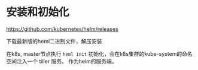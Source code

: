 # 安装和初始化

https://github.com/kubernetes/helm/releases

下载最新版的heml二进制文件，解压安装


在k8s, master节点执行 `heml init` 初始化，会在k8s集群的kube-system的命名空间注入一个 tiller 服务。 作为helm的服务端。 